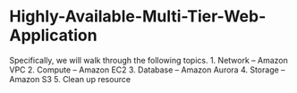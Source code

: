 # Highly-Available-Multi-Tier-Web-Application
Specifically, we will walk through the following topics.  1. Network – Amazon VPC 2. Compute – Amazon EC2 3. Database – Amazon Aurora 4. Storage – Amazon S3 5. Clean up resource
